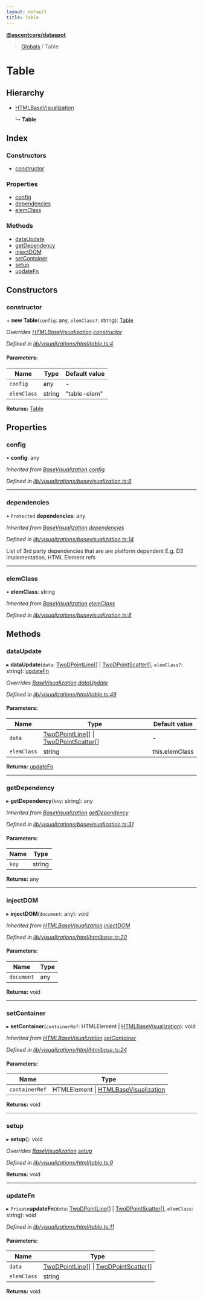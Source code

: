 ```yaml
---
layout: default
title: Table
---
```


**[@ascentcore/dataspot](../README.md)**

> [Globals](../globals.md) / Table

# Table

## Hierarchy

* [HTMLBaseVisualization](htmlbasevisualization.md)

  ↳ **Table**

## Index

### Constructors

* [constructor](table.md#constructor)

### Properties

* [config](table.md#config)
* [dependencies](table.md#dependencies)
* [elemClass](table.md#elemclass)

### Methods

* [dataUpdate](table.md#dataupdate)
* [getDependency](table.md#getdependency)
* [injectDOM](table.md#injectdom)
* [setContainer](table.md#setcontainer)
* [setup](table.md#setup)
* [updateFn](table.md#updatefn)

## Constructors

### constructor

\+ **new Table**(`config`: any, `elemClass?`: string): [Table](table.md)

*Overrides [HTMLBaseVisualization](htmlbasevisualization.md).[constructor](htmlbasevisualization.md#constructor)*

*Defined in [lib/visualizations/html/table.ts:4](https://github.com/ascentcore/dataspot/blob/8a56680/lib/visualizations/html/table.ts#L4)*

#### Parameters:

Name | Type | Default value |
------ | ------ | ------ |
`config` | any | - |
`elemClass` | string | "table-elem" |

**Returns:** [Table](table.md)

## Properties

### config

•  **config**: any

*Inherited from [BaseVisualization](basevisualization.md).[config](basevisualization.md#config)*

*Defined in [lib/visualizations/basevisualization.ts:8](https://github.com/ascentcore/dataspot/blob/8a56680/lib/visualizations/basevisualization.ts#L8)*

___

### dependencies

• `Protected` **dependencies**: any

*Inherited from [BaseVisualization](basevisualization.md).[dependencies](basevisualization.md#dependencies)*

*Defined in [lib/visualizations/basevisualization.ts:14](https://github.com/ascentcore/dataspot/blob/8a56680/lib/visualizations/basevisualization.ts#L14)*

List of 3rd party dependencies that are are platform dependent
E.g. D3 implementation, HTML Element refs

___

### elemClass

•  **elemClass**: string

*Inherited from [BaseVisualization](basevisualization.md).[elemClass](basevisualization.md#elemclass)*

*Defined in [lib/visualizations/basevisualization.ts:8](https://github.com/ascentcore/dataspot/blob/8a56680/lib/visualizations/basevisualization.ts#L8)*

## Methods

### dataUpdate

▸ **dataUpdate**(`data`: [TwoDPointLine](../globals.md#twodpointline)[] \| [TwoDPointScatter](../globals.md#twodpointscatter)[], `elemClass?`: string): [updateFn](table.md#updatefn)

*Overrides [BaseVisualization](basevisualization.md).[dataUpdate](basevisualization.md#dataupdate)*

*Defined in [lib/visualizations/html/table.ts:49](https://github.com/ascentcore/dataspot/blob/8a56680/lib/visualizations/html/table.ts#L49)*

#### Parameters:

Name | Type | Default value |
------ | ------ | ------ |
`data` | [TwoDPointLine](../globals.md#twodpointline)[] \| [TwoDPointScatter](../globals.md#twodpointscatter)[] | - |
`elemClass` | string | this.elemClass |

**Returns:** [updateFn](table.md#updatefn)

___

### getDependency

▸ **getDependency**(`key`: string): any

*Inherited from [BaseVisualization](basevisualization.md).[getDependency](basevisualization.md#getdependency)*

*Defined in [lib/visualizations/basevisualization.ts:31](https://github.com/ascentcore/dataspot/blob/8a56680/lib/visualizations/basevisualization.ts#L31)*

#### Parameters:

Name | Type |
------ | ------ |
`key` | string |

**Returns:** any

___

### injectDOM

▸ **injectDOM**(`document`: any): void

*Inherited from [HTMLBaseVisualization](htmlbasevisualization.md).[injectDOM](htmlbasevisualization.md#injectdom)*

*Defined in [lib/visualizations/html/htmlbase.ts:20](https://github.com/ascentcore/dataspot/blob/8a56680/lib/visualizations/html/htmlbase.ts#L20)*

#### Parameters:

Name | Type |
------ | ------ |
`document` | any |

**Returns:** void

___

### setContainer

▸ **setContainer**(`containerRef`: HTMLElement \| [HTMLBaseVisualization](htmlbasevisualization.md)): void

*Inherited from [HTMLBaseVisualization](htmlbasevisualization.md).[setContainer](htmlbasevisualization.md#setcontainer)*

*Defined in [lib/visualizations/html/htmlbase.ts:24](https://github.com/ascentcore/dataspot/blob/8a56680/lib/visualizations/html/htmlbase.ts#L24)*

#### Parameters:

Name | Type |
------ | ------ |
`containerRef` | HTMLElement \| [HTMLBaseVisualization](htmlbasevisualization.md) |

**Returns:** void

___

### setup

▸ **setup**(): void

*Overrides [BaseVisualization](basevisualization.md).[setup](basevisualization.md#setup)*

*Defined in [lib/visualizations/html/table.ts:9](https://github.com/ascentcore/dataspot/blob/8a56680/lib/visualizations/html/table.ts#L9)*

**Returns:** void

___

### updateFn

▸ `Private`**updateFn**(`data`: [TwoDPointLine](../globals.md#twodpointline)[] \| [TwoDPointScatter](../globals.md#twodpointscatter)[], `elemClass`: string): void

*Defined in [lib/visualizations/html/table.ts:11](https://github.com/ascentcore/dataspot/blob/8a56680/lib/visualizations/html/table.ts#L11)*

#### Parameters:

Name | Type |
------ | ------ |
`data` | [TwoDPointLine](../globals.md#twodpointline)[] \| [TwoDPointScatter](../globals.md#twodpointscatter)[] |
`elemClass` | string |

**Returns:** void
